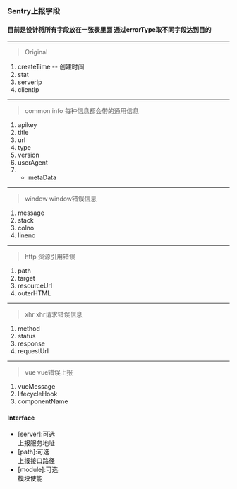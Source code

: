 ### Sentry上报字段
#### 目前是设计将所有字段放在一张表里面 通过errorType取不同字段达到目的

---
>Original

1. createTime -- 创建时间
2. stat
3. serverIp
4. clientIp

---
>common info 每种信息都会带的通用信息

1. apikey
2. title
3. url
4. type
5. version
6. userAgent
7. * metaData

---
>window window错误信息

1. message
2. stack
3. colno
4. lineno

---
>http 资源引用错误

1. path
2. target
3. resourceUrl
4. outerHTML

---
>xhr xhr请求错误信息

1. method
2. status
3. response
4. requestUrl

---
>vue vue错误上报

1. vueMessage
2. lifecycleHook
3. componentName

#### Interface
- [server]\:可选   
  上报服务地址
- [path]\:可选   
  上报接口路径
- [module]\:可选   
  模块使能

